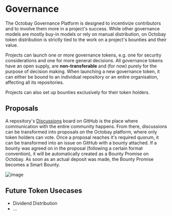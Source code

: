 # Governance

The Octobay Governance Platform is designed to incentivize contributors and to involve them more in a project's success. While other governance models are mostly buy-in models or rely on manual distribution, on Octobay token distribution is strictly tied to the work on a project's bounties and their value.

Projects can launch one or more governance tokens, e.g. one for security considerations and one for more general decisions. All governance tokens have an open supply, are **non-transferable** and (for now) purely for the purpose of decision making. When launching a new governance token, it can either be bound to an individual repository or an entire organisation, affecting all its repositories.

Projects can also set up bounties exclusively for their token holders.

## Proposals

A repository's [Discussions](https://docs.github.com/en/discussions) board on GitHub is the place where communication with the entire community happens. From there, discussions can be transformed into proposals on the Octobay platform, where only token holders can vote. Once a proposal reaches it's required quorum, it can be transformed into an issue on GitHub with a bounty attached. If a bounty was agreed on in the proposal (following a certain format convention), it will be automatically created as a Bounty Promise on Octobay. As soon as an actual deposit was made, the Bounty Promise becomes a Smart Bounty.

![image](https://user-images.githubusercontent.com/6792578/111153747-9a935b80-8592-11eb-81da-d9c8a418cf5d.png)

## Future Token Usecases

- Dividend Distribution
- ...